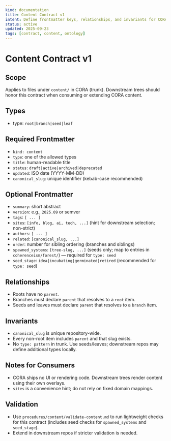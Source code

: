 ```yaml
---
kind: documentation
title: Content Contract v1
intent: Define frontmatter keys, relationships, and invariants for CORA content
status: active
updated: 2025-09-23
tags: [contract, content, ontology]
---
```


# Content Contract v1

## Scope
Applies to files under `content/` in CORA (trunk). Downstream trees should honor this contract when consuming or extending CORA content.

## Types
- type: `root|branch|seed|leaf`

## Required Frontmatter
- `kind: content`
- `type`: one of the allowed types
- `title`: human-readable title
- `status`: `draft|active|archived|deprecated`
- `updated`: ISO date (YYYY-MM-DD)
- `canonical_slug`: unique identifier (kebab-case recommended)

## Optional Frontmatter
- `summary`: short abstract
- `version`: e.g., `2025.09` or semver
- `tags`: `[ ... ]`
- `sites`: `[info, blog, ai, tech, ...]` (hint for downstream selection; non-strict)
- `authors`: `[ ... ]`
- `related`: `[canonical_slug, ...]`
- `order`: number for sibling ordering (branches and siblings)
- `spawned_systems`: `[tree-slug, ...]` (seeds only; map to entries in `coherenceism/forest/`) — required for `type: seed`
- `seed_stage`: `idea|incubating|germinated|retired` (recommended for `type: seed`)

## Relationships
- Roots have no `parent`.
- Branches must declare `parent` that resolves to a `root` item.
- Seeds and leaves must declare `parent` that resolves to a `branch` item.

## Invariants
- `canonical_slug` is unique repository-wide.
- Every non-root item includes `parent` and that slug exists.
- No `type: pattern` in trunk. Use seeds/leaves; downstream repos may define additional types locally.

## Notes for Consumers
- CORA ships no UI or rendering code. Downstream trees render content using their own overlays.
- `sites` is a convenience hint; do not rely on fixed domain mappings.

## Validation
- Use `procedures/content/validate-content.md` to run lightweight checks for this contract (includes seed checks for `spawned_systems` and `seed_stage`).
- Extend in downstream repos if stricter validation is needed.
